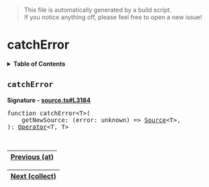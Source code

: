 > This file is automatically generated by a build script.<br>If you notice anything off, please feel free to open a new issue!

# catchError

<details><summary><b>Table of Contents</b></summary>

1. [<code>catchError</code>](#catchError)</details>

## <a name="catchError"></a><code>catchError</code>

<b>Signature - [source.ts#L3184](..\/..\/packages\/core\/src\/source.ts#L3184)</b>

<pre>function catchError&lt;T&gt;(<br>    getNewSource: (error: unknown) =&gt; <a href="../03-api-source/00-Source.md#Source-Interface">Source</a>&lt;T&gt;,<br>): <a href="000-Operator.md#Operator">Operator</a>&lt;T, T&gt;</pre><br>

| [Previous \(at\)](005-at.md#readme) |
| --- |

<div align="right">

| [Next \(collect\)](007-collect.md#readme) |
| --- |
</div>
